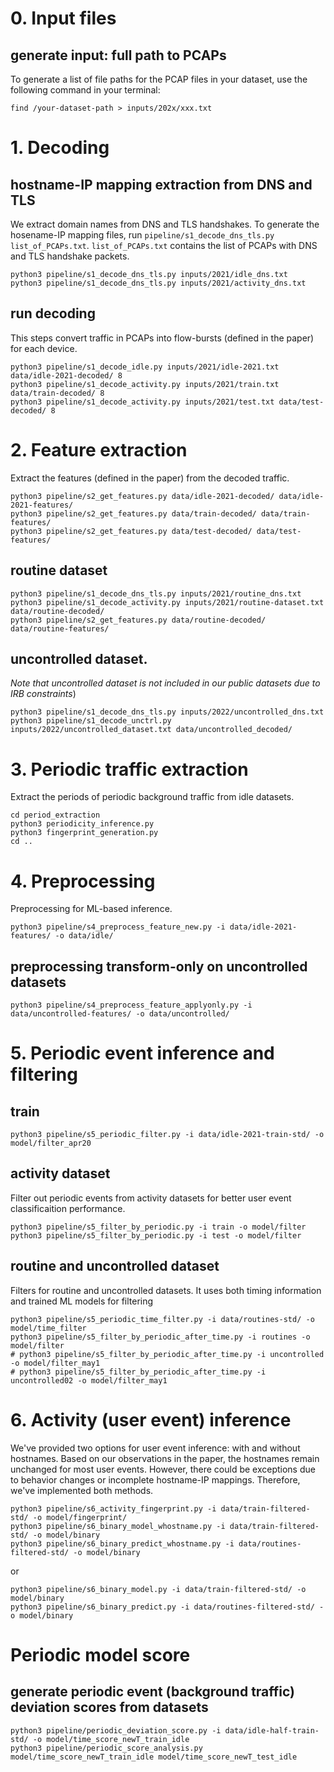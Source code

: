 # 0. Input files
## generate input: full path to PCAPs
To generate a list of file paths for the PCAP files in your dataset, use the following command in your terminal:
```
find /your-dataset-path > inputs/202x/xxx.txt 
```

# 1. Decoding
## hostname-IP mapping extraction from DNS and TLS 
We extract domain names from DNS and TLS handshakes.
To generate the hosename-IP mapping files, run `pipeline/s1_decode_dns_tls.py list_of_PCAPs.txt`. 
`list_of_PCAPs.txt` contains the list of PCAPs with  DNS and TLS handshake packets.  
```
python3 pipeline/s1_decode_dns_tls.py inputs/2021/idle_dns.txt
python3 pipeline/s1_decode_dns_tls.py inputs/2021/activity_dns.txt
```
## run decoding
This steps convert traffic in PCAPs into flow-bursts (defined in the paper) for each device. 
```
python3 pipeline/s1_decode_idle.py inputs/2021/idle-2021.txt data/idle-2021-decoded/ 8
python3 pipeline/s1_decode_activity.py inputs/2021/train.txt data/train-decoded/ 8
python3 pipeline/s1_decode_activity.py inputs/2021/test.txt data/test-decoded/ 8
```

# 2. Feature extraction
Extract the features (defined in the paper) from the decoded traffic.
```
python3 pipeline/s2_get_features.py data/idle-2021-decoded/ data/idle-2021-features/
python3 pipeline/s2_get_features.py data/train-decoded/ data/train-features/
python3 pipeline/s2_get_features.py data/test-decoded/ data/test-features/
```

## routine dataset
```
python3 pipeline/s1_decode_dns_tls.py inputs/2021/routine_dns.txt
python3 pipeline/s1_decode_activity.py inputs/2021/routine-dataset.txt data/routine-decoded/ 
python3 pipeline/s2_get_features.py data/routine-decoded/ data/routine-features/
```
## uncontrolled dataset. 
*Note that uncontrolled dataset is not included in our public datasets due to IRB constraints*)
```
python3 pipeline/s1_decode_dns_tls.py inputs/2022/uncontrolled_dns.txt
python3 pipeline/s1_decode_unctrl.py inputs/2022/uncontrolled_dataset.txt data/uncontrolled_decoded/  
```

# 3. Periodic traffic extraction
Extract the periods of periodic background traffic from idle datasets. 
```
cd period_extraction
python3 periodicity_inference.py
python3 fingerprint_generation.py
cd ..
```

# 4. Preprocessing
Preprocessing for ML-based inference.
```
python3 pipeline/s4_preprocess_feature_new.py -i data/idle-2021-features/ -o data/idle/
```
## preprocessing transform-only on uncontrolled datasets
```
python3 pipeline/s4_preprocess_feature_applyonly.py -i data/uncontrolled-features/ -o data/uncontrolled/
```

# 5. Periodic event inference and filtering 
## train
```
python3 pipeline/s5_periodic_filter.py -i data/idle-2021-train-std/ -o model/filter_apr20
```
## activity dataset 
Filter out periodic events from activity datasets for better user event classificaition performance.
```
python3 pipeline/s5_filter_by_periodic.py -i train -o model/filter
python3 pipeline/s5_filter_by_periodic.py -i test -o model/filter
```
## routine and uncontrolled dataset
Filters for routine and uncontrolled datasets. It uses both timing information and trained ML models for filtering
```
python3 pipeline/s5_periodic_time_filter.py -i data/routines-std/ -o model/time_filter
python3 pipeline/s5_filter_by_periodic_after_time.py -i routines -o model/filter
# python3 pipeline/s5_filter_by_periodic_after_time.py -i uncontrolled -o model/filter_may1
# python3 pipeline/s5_filter_by_periodic_after_time.py -i uncontrolled02 -o model/filter_may1
```

# 6. Activity (user event) inference
We've provided two options for user event inference: with and without hostnames. Based on our observations in the paper, the hostnames remain unchanged for most user events. However, there could be exceptions due to behavior changes or incomplete hostname-IP mappings. Therefore, we've implemented both methods. 
```
python3 pipeline/s6_activity_fingerprint.py -i data/train-filtered-std/ -o model/fingerprint/
python3 pipeline/s6_binary_model_whostname.py -i data/train-filtered-std/ -o model/binary
python3 pipeline/s6_binary_predict_whostname.py -i data/routines-filtered-std/ -o model/binary
```
or
```
python3 pipeline/s6_binary_model.py -i data/train-filtered-std/ -o model/binary
python3 pipeline/s6_binary_predict.py -i data/routines-filtered-std/ -o model/binary
```
# Periodic model score
## generate periodic event (background traffic) deviation scores from datasets
```
python3 pipeline/periodic_deviation_score.py -i data/idle-half-train-std/ -o model/time_score_newT_train_idle
python3 pipeline/periodic_score_analysis.py model/time_score_newT_train_idle model/time_score_newT_test_idle
```
